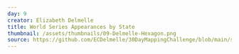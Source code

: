 ```yaml
---
day: 9
creator: Elizabeth Delmelle
title: World Series Appearances by State
thumbnail: /assets/thumbnails/09-Delmelle-Hexagon.png
source: https://github.com/ECDelmelle/30DayMappingChallenge/blob/main/scripts/hexabin.R
---
```

